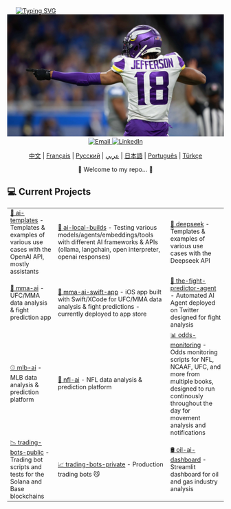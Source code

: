 <div align="left" style="margin-left: 20px;">
    <a href="https://github.com/bestisblessed">
        <!-- <img src="https://readme-typing-svg.demolab.com?font=Georgia&size=20&duration=2500&pause=200&color=800080&background=FFFFFF00&multiline=true&width=500&height=80&lines=Tyler+Durette;I+like+AI+Stuff+and+Sports.." alt="Typing SVG" /> -->
        <img src="https://readme-typing-svg.demolab.com?font=Georgia&size=20&duration=2500&pause=200&color=800080&background=FFFFFF00&multiline=true&width=500&height=80&lines=Tyler+Durette;AI%2C+Algorithms%2C+Automation%2C+Sports.." alt="Typing SVG" />
        <!-- AI, Algos, Automation, Sports... -->
    </a>
</div>

<div align="center">
    <img src="images/justin-jefferson-2.jpg" alt="Justin Jefferson" width="700"/>
    <br>
    <a href="mailto:tyler.durette@gmail.com">
        <img src="https://img.shields.io/badge/-Email-red?style=flat-square&logo=gmail&logoColor=white" alt="Email" />
    </a>
    <a href="https://www.linkedin.com/in/tyler-durette-43b54317a/">
        <img src="https://img.shields.io/badge/-LinkedIn-blue?style=flat-square&logo=linkedin" alt="LinkedIn" />
    </a>
</div>


<p align="center">
    <a href="https://github.com/bestisblessed/bestisblessed/blob/main/README_CN.md">中文</a> |
    <a href="https://github.com/bestisblessed/bestisblessed/blob/main/README_FR.md">Français</a> |
    <a href="https://github.com/bestisblessed/bestisblessed/blob/main/README_RU.md">Русский</a> |
    <a href="https://github.com/bestisblessed/bestisblessed/blob/main/README_AR.md">عربي</a> |
    <a href="https://github.com/bestisblessed/bestisblessed/blob/main/README_JP.md">日本語</a> |
    <a href="https://github.com/bestisblessed/bestisblessed/blob/main/README_PTBR.md">Português</a> |
    <a href="https://github.com/bestisblessed/bestisblessed/blob/main/README_TR.md">Türkçe</a>
</p>
<p align="center">🚀 Welcome to my repo... 🚀</p>




<h2 align="left">💻 Current Projects</h2>
<table>
    <tr>
        <td><a href="https://github.com/bestisblessed/ai-templates">🤖 ai-templates</a> - Templates & examples of various use cases with the OpenAI API, mostly assistants</td>
        <td><a href="https://github.com/bestisblessed/ai-local-builds">🤖 ai-local-builds</a> - Testing various models/agents/embeddings/tools with different AI frameworks & APIs (ollama, langchain, open interpreter, openai responses)</td>
        <td><a href="https://github.com/bestisblessed/deepseek">🤖 deepseek</a> - Templates & examples of various use cases with the Deepseek API</td>
    </tr>
    <tr>
        <td><a href="https://github.com/bestisblessed/mma-ai">🥊 mma-ai</a> - UFC/MMA data analysis & fight prediction app</td>
        <td><a href="https://github.com/bestisblessed/mma-ai-swift-app">🥊 mma-ai-swift-app</a> - iOS app built with Swift/XCode for UFC/MMA data analysis & fight predictions - currently deployed to app store</td>
        <td><a href="https://github.com/bestisblessed/the-fight-predictor-agent">🥷 the-fight-predictor-agent</a> - Automated AI Agent deployed on Twitter designed for fight analysis</td>
    </tr>
    <tr>
        <td><a href="https://github.com/bestisblessed/mlb-ai">⚾ mlb-ai</a> - MLB data analysis & prediction platform</td>
        <td><a href="https://github.com/bestisblessed/nfl-ai">🏈 nfl-ai</a> - NFL data analysis & prediction platform</td>
        <td><a href="https://github.com/bestisblessed/odds-monitoring">📊 odds-monitoring</a> - Odds monitoring scripts for NFL, NCAAF, UFC, and more from multiple books, designed to run continously throughout the day for movement analysis and notifications</td>
    </tr>
    <tr>
        <td><a href="https://github.com/bestisblessed/trading-bots-public">📉 trading-bots-public</a> - Trading bot scripts and tests for the Solana and Base blockchains</td>
        <td><a href="https://github.com/bestisblessed/trading-bots-private">📈 trading-bots-private</a> - Production trading bots 😼</td>
        <td><a href="https://github.com/bestisblessed/oil-ai-dashboard">🛢️ oil-ai-dashboard</a> - Streamlit dashboard for oil and gas industry analysis</td>
    </tr>
</table>
</div>
